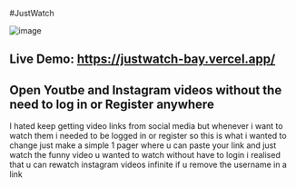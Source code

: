 #JustWatch

![image](https://github.com/Giorgiod91/VideoShare/assets/109972616/91e4df23-66ae-4fc9-9da4-c82597815d2d)

## Live Demo:      https://justwatch-bay.vercel.app/

## Open Youtbe and Instagram videos without the need to log in or Register anywhere

I hated keep getting video links from social media but whenever i want to watch them i needed to be logged in or register so this is what i wanted to change just make a simple 1 pager where u can paste your link and just watch the funny video u wanted to watch without have to login i realised that u can rewatch instagram videos infinite if u remove the username in a link

